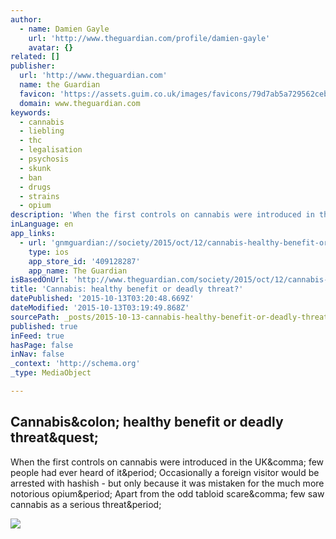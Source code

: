 ```yaml
---
author:
  - name: Damien Gayle
    url: 'http://www.theguardian.com/profile/damien-gayle'
    avatar: {}
related: []
publisher:
  url: 'http://www.theguardian.com'
  name: the Guardian
  favicon: 'https://assets.guim.co.uk/images/favicons/79d7ab5a729562cebca9c6a13c324f0e/32x32.ico'
  domain: www.theguardian.com
keywords:
  - cannabis
  - liebling
  - thc
  - legalisation
  - psychosis
  - skunk
  - ban
  - drugs
  - strains
  - opium
description: 'When the first controls on cannabis were introduced in the UK, few people had ever heard of it. Occasionally a foreign visitor would be arrested with hashish - but only because it was mistaken for the much more notorious opium. Apart from the odd tabloid scare, few saw cannabis as a serious threat.'
inLanguage: en
app_links:
  - url: 'gnmguardian://society/2015/oct/12/cannabis-healthy-benefit-or-deadly-threat?contenttype=article&source=applinks'
    type: ios
    app_store_id: '409128287'
    app_name: The Guardian
isBasedOnUrl: 'http://www.theguardian.com/society/2015/oct/12/cannabis-healthy-benefit-or-deadly-threat'
title: 'Cannabis: healthy benefit or deadly threat?'
datePublished: '2015-10-13T03:20:48.669Z'
dateModified: '2015-10-13T03:19:49.868Z'
sourcePath: _posts/2015-10-13-cannabis-healthy-benefit-or-deadly-threat.md
published: true
inFeed: true
hasPage: false
inNav: false
_context: 'http://schema.org'
_type: MediaObject

---
```

<article style=""><h1>Cannabis&amp;colon; healthy benefit or deadly threat&amp;quest;</h1><p>When the first controls on cannabis were introduced in the UK&amp;comma; few people had ever heard of it&amp;period; Occasionally a foreign visitor would be arrested with hashish - but only because it was mistaken for the much more notorious opium&amp;period; Apart from the odd tabloid scare&amp;comma; few saw cannabis as a serious threat&amp;period;</p><img src="https://i.guim.co.uk/img/media/d9a8ef3e8126f7722199174510c3cea413769265/0_0_4256_2553/master/4256.jpg?w=1200&amp;q=85&amp;auto=format&amp;sharp=10&amp;s=77cb735ba2e68f653756efac02837905" /></article>